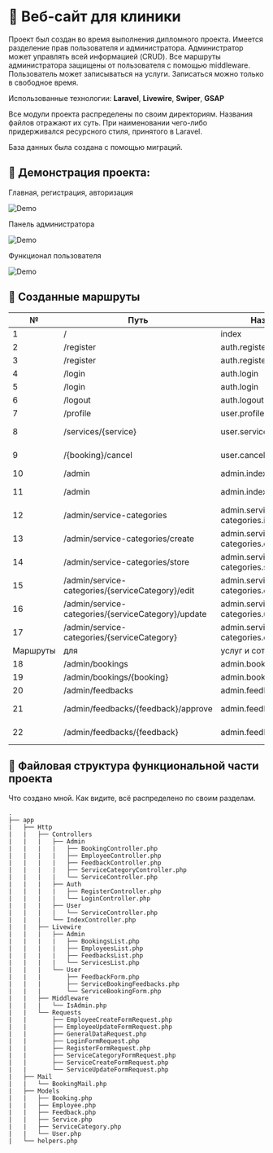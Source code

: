 # :hospital: Веб-сайт для клиники

Проект был создан во время выполнения дипломного проекта. Имеется разделение прав пользователя и администратора. Администратор может управлять всей информацией (CRUD). Все маршруты администратора защищены от пользователя с помощью middleware. Пользователь может записываться на услуги. Записаться можно только в свободное время.

Использованные технологии: **Laravel**, **Livewire**, **Swiper**, **GSAP**

Все модули проекта распределены по своим директориям. Названия файлов отражают их суть. При наименовании чего-либо придерживался ресурсного стиля, принятого в Laravel.

База данных была создана с помощью миграций.

## :cinema: Демонстрация проекта:

Главная, регистрация, авторизация

![Demo](https://media.giphy.com/media/CbQiBaWLqrv1nnEKhk/giphy.gif)

Панель администратора

![Demo](https://media.giphy.com/media/evyjioFBIWo1s5m51F/giphy.gif)

Функционал пользователя

![Demo](https://media.giphy.com/media/Ke6xRaBpKCcvU5IupU/giphy.gif)

## :twisted_rightwards_arrows: Созданные маршруты

| № | Путь                                | Название                         | Http метод | Middleware  | Контроллер, метод              |
| -- |-------------------------------------|----------------------------------|------------|-------------|--------------------------------|
| 1 | /                                   | index                            | GET        | x           | IndexController, index         |
| 2 | /register                           | auth.register                    | GET        | guest       | RegisterController, index      |
| 3 | /register                           | auth.register                    | POST       | guest       | RegisterController, store      |
| 4 | /login                              | auth.login                       | GET        | guest       | LoginController, index         |
| 5 | /login                              | auth.login                       | POST       | guest       | LoginController, store         |
| 6 | /logout                             | auth.logout                      | GET        | auth        | LoginController, logout        |
| 7 | /profile                            | user.profile                     | GET        | auth        | IndexController, profile       |
| 8 | /services/{service}                 | user.services.show               | GET        | x           | User\ServiceController, show   |
| 9 | /{booking}/cancel                   | user.cancel-booking              | DELETE     | auth        | IndexController, cancelBooking |
| 10 | /admin                              | admin.index                      | GET        | auth, admin | IndexController, dashboard     |
| 11 | /admin                              | admin.index                      | PUT        | auth, admin | IndexController, saveGeneralData     |
| 12 | /admin/service-categories                   | admin.service-categories.index      | GET        | auth, admin | ServiceCategoryController, index      |
| 13 | /admin/service-categories/create            | admin.service-categories.create | GET        | auth, admin | ServiceCategoryController, create     |
| 14 | /admin/service-categories/store            | admin.service-categories.store | POST       | auth, admin | ServiceCategoryController, store      |
| 15 | /admin/service-categories/{serviceCategory}/edit   | admin.service-categories.edit   | GET        | auth, admin | ServiceCategoryController, edit       |
| 16 | /admin/service-categories/{serviceCategory}/update   | admin.service-categories.update   | PUT        | auth, admin | ServiceCategoryController, update     |
| 17 | /admin/service-categories/{serviceCategory}        | admin.service-categories.destroy | DELETE     | auth, admin | ServiceCategoryController, destroy    |
| Маршруты | для                                 | услуг и сотрудников                            | аналогичны | маршрутам   | категорий                      |
| 18 | /admin/bookings                       | admin.bookings.index              | GET        | auth, admin | BookingController, index         |
| 19 | /admin/bookings/{booking} | admin.bookings.destroy | DELETE        | auth, admin | BookingController, destroy    |
| 20 | /admin/feedbacks | admin.feedbacks.index | GET       | auth, admin | FeedbackController, index  |
| 21 | /admin/feedbacks/{feedback}/approve | admin.feedbacks.approve | PUT       | auth, admin | FeedbackController, approve  |
| 22 | /admin/feedbacks/{feedback} | admin.feedbacks.destroy | DELETE       | auth, admin | FeedbackController, destroy  |

## :deciduous_tree: Файловая структура функциональной части проекта

Что создано мной. Как видите, всё распределено по своим разделам.
```
.
├── app
|   ├── Http
|   |   ├── Controllers
|   |   |   ├── Admin
|   |   |   |   ├── BookingController.php
|   |   |   |   ├── EmployeeController.php
|   |   |   |   ├── FeedbackController.php
|   |   |   |   ├── ServiceCategoryController.php
|   |   |   |   └── ServiceController.php
|   |   |   ├── Auth
|   |   |   |   ├── RegisterController.php
|   |   |   |   └── LoginController.php
|   |   |   ├── User
|   |   |   |   └── ServiceController.php
|   |   |   └── IndexController.php
|   |   ├── Livewire
|   |   |   ├── Admin
|   |   |   |   ├── BookingsList.php
|   |   |   |   ├── EmployeesList.php
|   |   |   |   ├── FeedbacksList.php
|   |   |   |   └── ServicesList.php
|   |   |   └── User
|   |   |       ├── FeedbackForm.php
|   |   |       ├── ServiceBookingFeedbacks.php
|   |   |       └── ServiceBookingForm.php
|   |   ├── Middleware
|   |   |   └── IsAdmin.php
|   |   └── Requests
|   |       ├── EmployeeCreateFormRequest.php
|   |       ├── EmployeeUpdateFormRequest.php
|   |       ├── GeneralDataRequest.php
|   |       ├── LoginFormRequest.php
|   |       ├── RegisterFormRequest.php
|   |       ├── ServiceCategoryFormRequest.php
|   |       ├── ServiceCreateFormRequest.php
|   |       └── ServiceUpdateFormRequest.php
|   ├── Mail
|   |   └── BookingMail.php
|   ├── Models
|   |   ├── Booking.php
|   |   ├── Employee.php
|   |   ├── Feedback.php
|   |   ├── Service.php
|   |   ├── ServiceCategory.php
|   |   └── User.php
|   └── helpers.php
```
